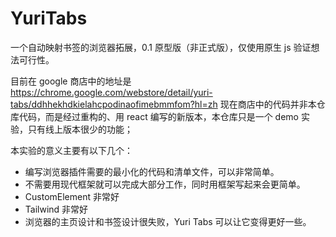 # YuriTabs
一个自动映射书签的浏览器拓展，0.1 原型版（非正式版），仅使用原生 js 验证想法可行性。


目前在 google 商店中的地址是 https://chrome.google.com/webstore/detail/yuri-tabs/ddhhekhdkielahcpodinaofimebmmfom?hl=zh
现在商店中的代码并非本仓库代码，而是经过重构的、用 react 编写的新版本，本仓库只是一个 demo 实验，只有线上版本很少的功能；

本实验的意义主要有以下几个：

- 编写浏览器插件需要的最小化的代码和清单文件，可以非常简单。
- 不需要用现代框架就可以完成大部分工作，同时用框架写起来会更简单。
- CustomElement 非常好
- Tailwind 非常好
- 浏览器的主页设计和书签设计很失败，Yuri Tabs 可以让它变得更好一些。
